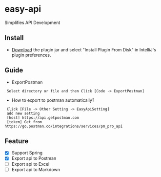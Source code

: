# easy-api
Simplifies API Development

## Install

- [Download](https://github.com/tangcent/easy-api-plugins/raw/master/idea/easy-api.jar) the plugin jar and select "Install Plugin From Disk" in IntelliJ's plugin preferences.

## Guide

* ExportPostman
```textCode
 Select directory or file and then Click [Code -> ExportPostman]
```

* How to export to postman automatically?
 
```text
 Click [File -> Other Setting -> EasyApiSetting]
 add new setting
 [host] https://api.getpostman.com
 [token] Get from https://go.postman.co/integrations/services/pm_pro_api
```


## Feature
- [X] Support Spring
- [X] Export api to Postman
- [ ] Export api to Excel
- [ ] Export api to Markdown
